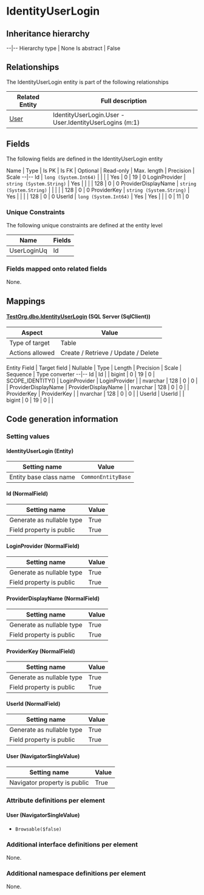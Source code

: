 ﻿IdentityUserLogin
================

## Inheritance hierarchy

--|--
Hierarchy type | None
Is abstract | False

## Relationships

The IdentityUserLogin entity is part of the following relationships 

Related Entity | Full description 
--|--
[User](../../_DefaultGroup/Entities/User.htm) | IdentityUserLogin.User - User.IdentityUserLogins (m:1) 

## Fields

The following fields are defined in the IdentityUserLogin entity 

Name | Type | Is PK | Is FK | Optional | Read-only | Max. length | Precision | Scale
--|--
Id | `long (System.Int64)` |   |  |  | Yes | 0 | 19 | 0
LoginProvider | `string (System.String)` |  Yes |  |  |  | 128 | 0 | 0
ProviderDisplayName | `string (System.String)` |   |  |  |  | 128 | 0 | 0
ProviderKey | `string (System.String)` |  Yes |  |  |  | 128 | 0 | 0
UserId | `long (System.Int64)` |  Yes | Yes |  |  | 0 | 11 | 0

### Unique Constraints

The following unique constraints are defined at the entity level

Name | Fields 
--|--
UserLoginUq | Id

### Fields mapped onto related fields
None.

## Mappings

#### [TestOrg.dbo.IdentityUserLogin](../../../SQL_Server_SqlClient/TestOrg/dbo/IdentityUserLogin.htm) (SQL Server (SqlClient))

Aspect | Value
--|--
Type of target | Table
Actions allowed | Create / Retrieve / Update / Delete

Entity Field | Target field | Nullable | Type | Length | Precision | Scale | Sequence | Type converter
--|--
Id | Id |  | bigint | 0 | 19 | 0 | SCOPE_IDENTITY() | 
LoginProvider | LoginProvider |  | nvarchar | 128 | 0 | 0 |  | 
ProviderDisplayName | ProviderDisplayName |  | nvarchar | 128 | 0 | 0 |  | 
ProviderKey | ProviderKey |  | nvarchar | 128 | 0 | 0 |  | 
UserId | UserId |  | bigint | 0 | 19 | 0 |  | 

## Code generation information

### Setting values
#### IdentityUserLogin (Entity)
Setting name | Value
--|--
Entity base class name | `CommonEntityBase`

#### Id (NormalField)
Setting name | Value
--|--
Generate as nullable type | True
Field property is public | True

#### LoginProvider (NormalField)
Setting name | Value
--|--
Generate as nullable type | True
Field property is public | True

#### ProviderDisplayName (NormalField)
Setting name | Value
--|--
Generate as nullable type | True
Field property is public | True

#### ProviderKey (NormalField)
Setting name | Value
--|--
Generate as nullable type | True
Field property is public | True

#### UserId (NormalField)
Setting name | Value
--|--
Generate as nullable type | True
Field property is public | True

#### User (NavigatorSingleValue)
Setting name | Value
--|--
Navigator property is public | True

### Attribute definitions per element

#### User (NavigatorSingleValue)

* `Browsable($false)`


### Additional interface definitions per element

None.

### Additional namespace definitions per element

None.
